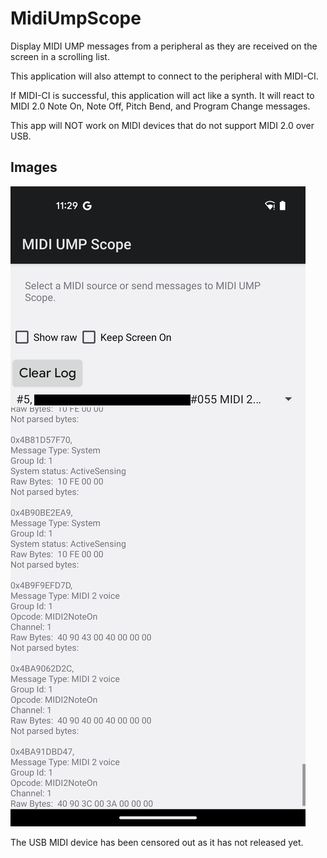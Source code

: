 MidiUmpScope
============

Display MIDI UMP messages from a peripheral as they are received on the screen in
a scrolling list.

This application will also attempt to connect to the peripheral with MIDI-CI.

If MIDI-CI is successful, this application will act like a synth.
It will react to MIDI 2.0 Note On, Note Off, Pitch Bend, and Program Change messages.

This app will NOT work on MIDI devices that do not support MIDI 2.0 over USB.

Images
-----------
![scope_image](scope_image.png)

The USB MIDI device has been censored out as it has not released yet.
